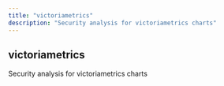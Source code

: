 ```yaml
---
title: "victoriametrics"
description: "Security analysis for victoriametrics charts"
---
```


## victoriametrics

Security analysis for victoriametrics charts
